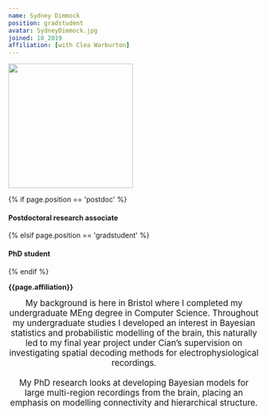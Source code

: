 ```yaml
---
name: Sydney Dimmock
position: gradstudent
avatar: SydneyDimmock.jpg
joined: 10_2019
affiliation: [with Clea Warburton]
---
```


<img width="250" src="{{site.baseurl}}/images/people/{{page.avatar}}" data-action="zoom">

 {% if page.position == 'postdoc' %}
<h4>Postdoctoral research associate</h4>
 {% elsif page.position == 'gradstudent' %}
<h4>PhD student</h4>
 {% endif %}

<b>{{page.affiliation}}</b>

<header class="masthead text-justify" style="font-size:120%">
My background is here in Bristol where I completed my undergraduate MEng degree in Computer Science. Throughout my undergraduate studies I developed an interest in Bayesian statistics and probabilistic modelling of the brain, this naturally led to my final year project under Cian’s supervision on investigating spatial decoding methods for electrophysiological recordings.
<br><br>
My PhD research looks at developing Bayesian models for large multi-region recordings from the brain, placing an emphasis on modelling connectivity and hierarchical structure.
</header>
